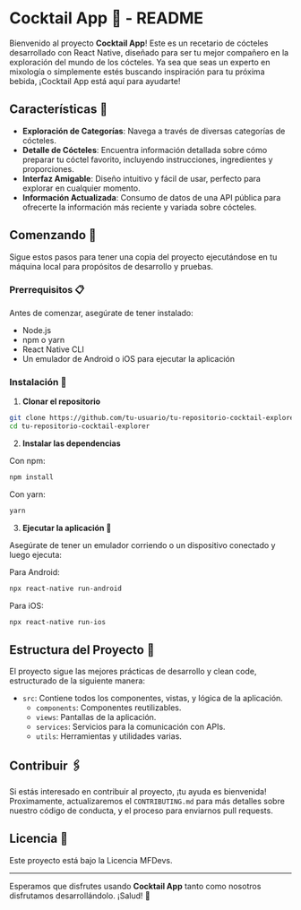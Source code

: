 # Cocktail App 🍹 - README

Bienvenido al proyecto **Cocktail App**! Este es un recetario de cócteles desarrollado con React Native, diseñado para ser tu mejor compañero en la exploración del mundo de los cócteles. Ya sea que seas un experto en mixología o simplemente estés buscando inspiración para tu próxima bebida, ¡Cocktail App está aquí para ayudarte!

## Características 🌟

- **Exploración de Categorías**: Navega a través de diversas categorías de cócteles.
- **Detalle de Cócteles**: Encuentra información detallada sobre cómo preparar tu cóctel favorito, incluyendo instrucciones, ingredientes y proporciones.
- **Interfaz Amigable**: Diseño intuitivo y fácil de usar, perfecto para explorar en cualquier momento.
- **Información Actualizada**: Consumo de datos de una API pública para ofrecerte la información más reciente y variada sobre cócteles.

## Comenzando 🚀

Sigue estos pasos para tener una copia del proyecto ejecutándose en tu máquina local para propósitos de desarrollo y pruebas.

### Prerrequisitos 📋

Antes de comenzar, asegúrate de tener instalado:

- Node.js
- npm o yarn
- React Native CLI
- Un emulador de Android o iOS para ejecutar la aplicación

### Instalación 🔧

1. **Clonar el repositorio**

```bash
git clone https://github.com/tu-usuario/tu-repositorio-cocktail-explorer.git
cd tu-repositorio-cocktail-explorer
```

2. **Instalar las dependencias**

Con npm:
```bash
npm install
```

Con yarn:
```bash
yarn
```

3. **Ejecutar la aplicación 🚀**

Asegúrate de tener un emulador corriendo o un dispositivo conectado y luego ejecuta:

Para Android:
```bash
npx react-native run-android
```

Para iOS:
```bash
npx react-native run-ios
```

## Estructura del Proyecto 📁

El proyecto sigue las mejores prácticas de desarrollo y clean code, estructurado de la siguiente manera:

- `src`: Contiene todos los componentes, vistas, y lógica de la aplicación.
  - `components`: Componentes reutilizables.
  - `views`: Pantallas de la aplicación.
  - `services`: Servicios para la comunicación con APIs.
  - `utils`: Herramientas y utilidades varias.

## Contribuir 🖇️

Si estás interesado en contribuir al proyecto, ¡tu ayuda es bienvenida! Proximamente, actualizaremos el `CONTRIBUTING.md` para más detalles sobre nuestro código de conducta, y el proceso para enviarnos pull requests.

## Licencia 📄

Este proyecto está bajo la Licencia MFDevs.

---

Esperamos que disfrutes usando **Cocktail App** tanto como nosotros disfrutamos desarrollándolo. ¡Salud! 🍹
